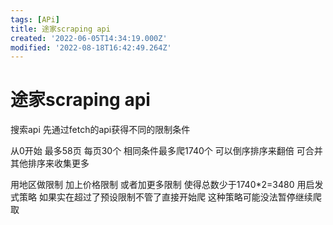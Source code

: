 ```yaml
---
tags: [APi]
title: 途家scraping api
created: '2022-06-05T14:34:19.000Z'
modified: '2022-08-18T16:42:49.264Z'
---
```


# 途家scraping api

搜索api 先通过fetch的api获得不同的限制条件

从0开始 最多58页 每页30个 相同条件最多爬1740个 可以倒序排序来翻倍 可合并其他排序来收集更多

用地区做限制 加上价格限制 或者加更多限制 使得总数少于1740*2=3480 用启发式策略 如果实在超过了预设限制不管了直接开始爬 这种策略可能没法暂停继续爬取
